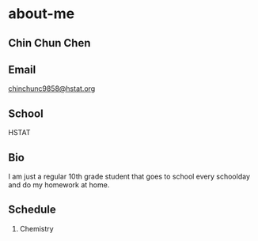 # about-me

## Chin Chun Chen

## Email

chinchunc9858@hstat.org

## School

HSTAT

## Bio

I am just a regular 10th grade student that goes to school every schoolday and do my homework at home.

## Schedule

1) Chemistry